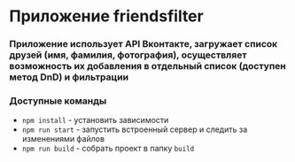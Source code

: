 # Приложение friendsfilter

### Приложение использует API Вконтакте, загружает список друзей (имя, фамилия, фотография), осуществляет возможность их добавления в отдельный список (доступен метод DnD) и фильтрации

### Доступные команды

* `npm install` - установить зависимости
* `npm run start` - запустить встроенный сервер и следить за изменениями файлов
* `npm run build` - собрать проект в папку `build`